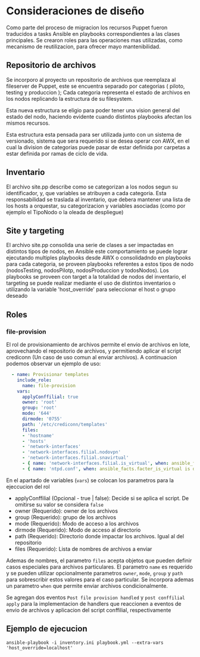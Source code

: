 # Consideraciones de diseño

Como parte del proceso de migracion los recursos Puppet fueron traducidos a tasks Ansible en playbooks correspondientes a las clases principales.
Se crearon roles para las operaciones mas utilizadas, como mecanismo de reutilizacion, para ofrecer mayo mantenibilidad.

## Repositorio de archivos

Se incorporo al proyecto un repositorio de archivos que reemplaza al fileserver de Puppet, este se encuentra separado por categorias ( piloto, testing y produccion ); Cada categoria representa el estado de archivos en los nodos replicando la estructura de su filesystem.

Esta nueva estructura se eligio para poder tener una vision general del estado del nodo, haciendo evidente cuando distintos playbooks afectan los mismos recursos.

Esta estructura esta pensada para ser utilizada junto con un sistema de versionado, sistema que sera requerido si se desea operar con AWX, en el cual la division de categorias puede pasar de estar definida por carpetas a estar definida por ramas de ciclo de vida.

## Inventario

El archivo site.pp describe como se categorizan a los nodos segun su identificador, y, que variables se atribuyen a cada categoria. Esta responsabilidad se traslada al inventario, que debera mantener una lista de los hosts a orquestar, su categorizacion y variables asociadas (como por ejemplo el TipoNodo o la oleada de despliegue)

## Site y targeting

El archivo site.pp consolida una serie de clases a ser impactadas en distintos tipos de nodos, en Ansible este comportamiento se puede lograr ejecutando multiples playbooks desde AWX o consolidadndo en playbooks para cada categoria, se proveen playbooks referentes a estos tipos de nodo (nodosTesting, nodosPilotp, nodosProduccion y todosNodos). Los playbooks se proveen con target a la totalidad de nodos del inventario, el targeting se puede realizar mediante el uso de distintos inventarios o utilizando la variable 'host_override' para seleccionar el host o grupo deseado

## Roles
### file-provision

El rol de provisionamiento de archivos permite el envio de archivos en lote, aprovechando el repositorio de archivos, y permitiendo aplicar el script crediconn (Un caso de uso comun al enviar archivos). A continuacion podemos observar un ejemplo de uso:

```yaml
  - name: Provisionar templates
    include_role:
      name: file-provision
    vars:
      applyConffilial: true
      owner: 'root'
      group: 'root'
      mode: '644'
      dirmode: '0755'
      path: '/etc/crediconn/templates'
      files: 
      - 'hostname'
      - 'hosts'
      - 'network-interfaces'
      - 'network-interfaces.filial.nodovpn'
      - 'network-interfaces.filial.snavirtual'
      - { name: 'network-interfaces.filial.is_virtual', when: ansible_facts.facter_is_virtual is defined and ansible_facts.facter_is_virtual == 'true'}
      - { name: 'ntpd.conf', when: ansible_facts.facter_is_virtual is defined and ansible_facts.facter_is_virtual == 'true'}
```

En el apartado de variables (`vars`) se colocan los parametros para la ejeccucion del rol

+ applyConffilial (Opcional - true | false): Decide si se aplica el script. De omitirse su valor se considera `false`
+ owner (Requerido): owner de los archivos
+ group (Requerido): grupo de los archivos
+ mode (Requerido): Modo de acceso a los archivos
+ dirmode (Requerido): Modo de acceso al directorio
+ path (Requerido): Directorio donde impactar los archivos. Igual al del repositorio
+ files (Requerido): Lista de nombres de archivos a enviar

Ademas de nombres, el parametro `files` acepta objetos que pueden definir casos especiales para archivos particulares. El parametro `name` es requerido y se pueden utilizar opcionalmente parametros `owner`, `mode`, `group` y `path` para sobrescribir estos valores para el caso particular. Se incorpora ademas un parametro `when` que permite enviar archivos condicionalmente.

Se agregan dos eventos `Post file provision handled` y `post conffilial apply` para la implementacion de handlers que reaccionen a eventos de envio de archivos y aplicacion del script conffilial, respectivamente

## Ejemplo de ejecucion
`ansible-playbook -i inventory.ini playbook.yml --extra-vars 'host_override=localhost'`
